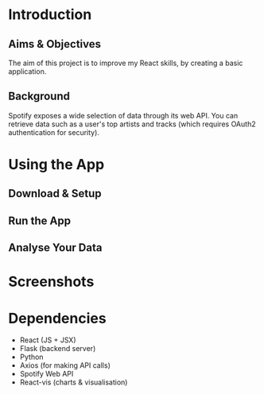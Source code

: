 # Introduction
## Aims & Objectives
The aim of this project is to improve my React skills, by creating a basic application.
## Background
Spotify exposes a wide selection of data through its web API. You can retrieve data such as a user's top artists and tracks (which requires OAuth2 authentication for security). 

# Using the App
## Download & Setup
## Run the App
## Analyse Your Data

# Screenshots

# Dependencies
- React (JS + JSX)
- Flask (backend server)
- Python
- Axios (for making API calls)
- Spotify Web API
- React-vis (charts & visualisation)
